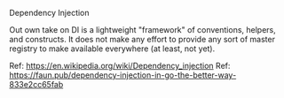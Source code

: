 Dependency Injection

Out own take on DI is a lightweight "framework" of conventions, helpers, and constructs. It does not make any effort to provide any sort of master registry to make available everywhere (at least, not yet).

Ref: https://en.wikipedia.org/wiki/Dependency_injection
Ref: https://faun.pub/dependency-injection-in-go-the-better-way-833e2cc65fab

